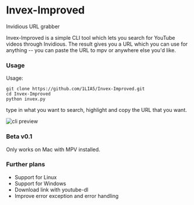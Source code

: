 # Invex-Improved

Invidious URL grabber

Invex-Improved is a simple CLI tool which lets you search for YouTube videos through Invidious. The result gives you a URL which you can use for anything -- you can paste the URL to mpv or anywhere else you'd like. 

### Usage

Usage:

    git clone https://github.com/1LIA5/Invex-Improved.git
    cd Invex-Improved
    python invex.py
    
type in what you want to search, highlight and copy the URL that you want.

![cli preview](png.png)

### Beta v0.1

Only works on Mac with MPV installed.

### Further plans

- Support for Linux
- Support for Windows
- Download link with youtube-dl
- Improve error exception and error handling

